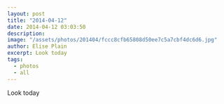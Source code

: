 ```yaml
---
layout: post
title: "2014-04-12"
date: 2014-04-12 03:03:50
description: 
image: "/assets/photos/201404/fccc8cfb65808d50ee7c5a7cbf4dc6d6.jpg"
author: Elise Plain
excerpt: Look today
tags: 
  - photos
  - all
---
```


Look today
<p></p>
